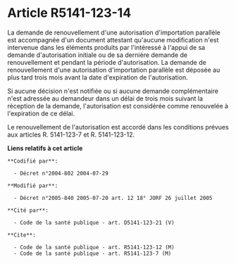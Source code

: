 # Article R5141-123-14

La demande de renouvellement d'une autorisation d'importation parallèle est accompagnée d'un document attestant qu'aucune
modification n'est intervenue dans les éléments produits par l'intéressé à l'appui de sa demande d'autorisation initiale ou
de sa dernière demande de renouvellement et pendant la période d'autorisation. La demande de renouvellement d'une
autorisation d'importation parallèle est déposée au plus tard trois mois avant la date d'expiration de l'autorisation.

Si aucune décision n'est notifiée ou si aucune demande complémentaire n'est adressée au demandeur dans un délai de trois mois
suivant la réception de la demande, l'autorisation est considérée comme renouvelée à l'expiration de ce délai.

Le renouvellement de l'autorisation est accordé dans les conditions prévues aux articles R. 5141-123-7 et R. 5141-123-12.

**Liens relatifs à cet article**

	**Codifié par**:

	  - Décret n°2004-802 2004-07-29

	**Modifié par**:

	  - Décret n°2005-840 2005-07-20 art. 12 18° JORF 26 juillet 2005

	**Cité par**:

	  - Code de la santé publique - art. D5141-123-21 (V)

	**Cite**:

	  - Code de la santé publique - art. R5141-123-12 (M)
	  - Code de la santé publique - art. R5141-123-7 (M)
